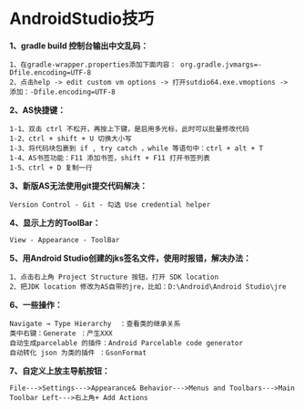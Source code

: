 # AndroidStudio技巧

**1、gradle build 控制台输出中文乱码：**

    1、在gradle-wrapper.properties添加下面内容： org.gradle.jvmargs=-Dfile.encoding=UTF-8
    2、点击help -> edit custom vm options -> 打开sutdio64.exe.vmoptions -> 添加：-Dfile.encoding=UTF-8

**2、AS快捷键：**

    1-1、双击 ctrl 不松开，再按上下键，是启用多光标，此时可以批量修改代码
    1-2、ctrl + shift + U 切换大小写
    1-3、将代码块包裹到 if , try catch ，while 等语句中：ctrl + alt + T
    1-4、AS书签功能：F11 添加书签，shift + F11 打开书签列表
    1-5、ctrl + D 复制一行

**3、新版AS无法使用git提交代码解决：** 

    Version Control - Git - 勾选 Use credential helper

**4、显示上方的ToolBar：** 

    View - Appearance - ToolBar

**5、用Android Studio创建的jks签名文件，使用时报错，解决办法：**

    1、点击右上角 Project Structure 按钮，打开 SDK location
    2、把JDK location 修改为AS自带的jre，比如：D:\Android\Android Studio\jre

**6、一些操作：**

    Navigate → Type Hierarchy  ：查看类的继承关系
    类中右键：Generate ：产生XXX
    自动生成parcelable 的插件：Android Parcelable code generator
    自动转化 json 为类的插件 ：GsonFormat

**7、自定义上放主导航按钮：**

    File--->Settings--->Appearance& Behavior--->Menus and Toolbars--->Main Toolbar Left--->右上角+ Add Actions